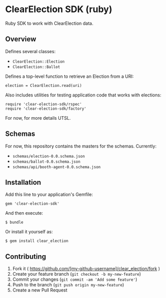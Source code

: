 # ClearElection SDK (ruby)

Ruby SDK to work with ClearElection data.


## Overview

Defines several classes:

* `ClearElection::Election`
* `ClearElection::Ballot`

Defines a top-level function to retrieve an Election from a URI:

	election = ClearElection.read(uri)

Also includes utilities for testing application code that works with elections:

	require 'clear-election-sdk/rspec'
	require 'clear-election-sdk/factory'
	
For now, for more details UTSL.


## Schemas

For now, this repository contains the masters for the schemas.  Currently:

* `schemas/election-0.0.schema.json` 
* `schemas/ballot-0.0.schema.json`
* `schemas/api/booth-agent-0.0.schema.json`


## Installation

Add this line to your application's Gemfile:

    gem 'clear-election-sdk'

And then execute:

    $ bundle

Or install it yourself as:

    $ gem install clear_election

## Contributing

1. Fork it ( https://github.com/[my-github-username]/clear_election/fork )
2. Create your feature branch (`git checkout -b my-new-feature`)
3. Commit your changes (`git commit -am 'Add some feature'`)
4. Push to the branch (`git push origin my-new-feature`)
5. Create a new Pull Request
